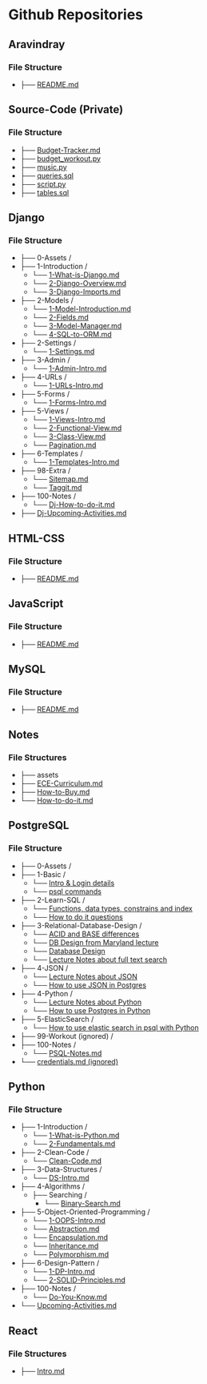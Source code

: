 # Github Repositories

## Aravindray

### File Structure

- ├── [README.md](https://github.com/Aravindray/Aravindray/blob/main/README.md)

## Source-Code (Private)

### File Structure

- ├── [Budget-Tracker.md](obsidian://open?vault=Source-Code&file=Budget-Tracker%2FBudget-Tracker.md)
- ├── [budget_workout.py](https://github.com/Aravindray/Source-Code/blob/main/Budget-Tracker/budget_workout.py)
- ├── [music.py](https://github.com/Aravindray/Source-Code/blob/main/BudgetTracker/blob/main/music.py)
- ├── [queries.sql](https://github.com/Aravindray/Source-Code/blob/main/BudgetTracker/blob/main/queries.sql)
- ├── [script.py](https://github.com/Aravindray/Source-Code/blob/main/BudgetTracker/blob/main/script.py)
- ├── [tables.sql](https://github.com/Aravindray/Source-Code/blob/main/BudgetTracker/blob/main/tables.sql)

## Django

### File Structure

- ├── 0-Assets /
- ├── 1-Introduction /
  - └── [1-What-is-Django.md](obsidian://open?vault=Django&file=1-Introduction%2F1-What-is-Django.md)
  - └── [2-Django-Overview.md](obsidian://open?vault=Django&file=1-Introduction%2F2-Django-Overview.md)
  - └── [3-Django-Imports.md](obsidian://open?vault=Django&file=1-Introduction%2F3-Django-Imports.md)
- ├── 2-Models /
  - └── [1-Model-Introduction.md](obsidian://open?vault=Django&file=2-Models%2F1-Model-Introduction.md)
  - └── [2-Fields.md](obsidian://open?vault=Django&file=2-Models%2F2-Fields.md)
  - └── [3-Model-Manager.md](obsidian://open?vault=Django&file=2-Models%2F3-Model-Manager.md)
  - └── [4-SQL-to-ORM.md](obsidian://open?vault=Django&file=2-Models%2F4-SQL-to-ORM.md)
- ├── 2-Settings /
  - └── [1-Settings.md](obsidian://open?vault=Django&file=2-Settings%2F1-Settings.md)
- ├── 3-Admin /
  - └── [1-Admin-Intro.md](obsidian://open?vault=Django&file=3-Admin%2F1-Admin-Intro.md)
- ├── 4-URLs /
  - └── [1-URLs-Intro.md](obsidian://open?vault=Django&file=4-URLs%2F1-URLs-Intro.md)
- ├── 5-Forms /
  - └── [1-Forms-Intro.md](obsidian://open?vault=Django&file=5-Forms%2F1-Forms-Intro.md)
- ├── 5-Views /
  - └── [1-Views-Intro.md](obsidian://open?vault=Django&file=5-Views%2F1-Views-Intro.md)
  - └── [2-Functional-View.md](obsidian://open?vault=Django&file=5-Views%2F2-Functional-View.md)
  - └── [3-Class-View.md](obsidian://open?vault=Django&file=5-Views%2F3-Class-View.md)
  - └── [Pagination.md](obsidian://open?vault=Django&file=5-Views%2FPagination.md)
- ├── 6-Templates /
  - └── [1-Templates-Intro.md](obsidian://open?vault=Django&file=6-Templates%2F1-Templates-Intro.md)
- ├── 98-Extra /
  - └── [Sitemap.md](obsidian://open?vault=Django&file=98-Extra%2FSitemap.md)
  - └── [Taggit.md](obsidian://open?vault=Django&file=98-Extra%2FTaggit.md)
- ├── 100-Notes /
  - └── [Dj-How-to-do-it.md](obsidian://open?vault=Django&file=100-Notes%2FDj-How-to-do-it.md)
- ├── [Dj-Upcoming-Activities.md](obsidian://open?vault=Django&file=Dj-Upcoming-Activities)

## HTML-CSS

### File Structure

- ├── [README.md](#)

## JavaScript

### File Structure

- ├── [README.md](obsidian://open?vault=JavaScript&file=README)

## MySQL

### File Structure

- ├── [README.md](#)

## Notes

### File Structures

- ├── assets
- ├── [ECE-Curriculum.md](obsidian://open?vault=Notes&file=ECE-Curriculum.md)
- ├── [How-to-Buy.md](obsidian://open?vault=Notes&file=How-to-Buy.md)
- └── [How-to-do-it.md](obsidian://open?vault=Notes&file=How-to-do-it.md)

## PostgreSQL

### File Structure

- ├── 0-Assets /
- ├── 1-Basic /
  - └── [Intro & Login details](obsidian://open?vault=PostgreSQL&file=1-Basic%2FIntro.md)
  - └── [psql commands](obsidian://open?vault=PostgreSQL&file=1-Basic%2Fpsql-specific-cmds.md)
- ├── 2-Learn-SQL /
  - └── [Functions, data types, constrains and index](obsidian://open?vault=PostgreSQL&file=2-Learn-SQL%2FSQL-Intro.md)
  - └── [How to do it questions](obsidian://open?vault=PostgreSQL&file=2-Learn-SQL%2FSQL-Queries.md)
- ├── 3-Relational-Database-Design /
  - └── [ACID and BASE differences](obsidian://open?vault=PostgreSQL&file=3-Relational-Database-Design%2FACID_and_BASE.md)
  - └── [DB Design from Maryland lecture](obsidian://open?vault=PostgreSQL&file=3-Relational-Database-Design%2FDB-Design-Maryland.md)
  - └── [Database Design](obsidian://open?vault=PostgreSQL&file=3-Relational-Database-Design%2FDesign-Intro-Michigan.md)
  - └── [Lecture Notes about full text search](obsidian://open?vault=PostgreSQL&file=3-Relational-Database-Design%2FPG4E-Full-Text-Search-Lecture-Notes.pdf)
- ├── 4-JSON /
  - └── [Lecture Notes about JSON](obsidian://open?vault=PostgreSQL&file=4-JSON%2FPG4E-JSON-Lecture-Notes.pdf)
  - └── [How to use JSON in Postgres](obsidian://open?vault=PostgreSQL&file=4-JSON%2FPostgres_and_JSON.md)
- ├── 4-Python /
  - └── [Lecture Notes about Python](obsidian://open?vault=PostgreSQL&file=4-Python%2FPG4E-Python-and-PostgreSQL-Lecture-Notes.pdf)
  - └── [How to use Postgres in Python](obsidian://open?vault=PostgreSQL&file=4-Python%2FPostgres_and_Python.md)
- ├── 5-ElasticSearch /
  - └── [How to use elastic search in psql with Python](obsidian://open?vault=PostgreSQL&file=5-ElasticSearch%2FPy_ElasticSearch.md)
- ├── 99-Workout (ignored) /
- ├── 100-Notes /
  - └── [PSQL-Notes.md](obsidian://open?vault=PostgreSQL&file=100-Notes%2FPSQL-Notes.md)
- └── [credentials.md (ignored)](obsidian://open?vault=PostgreSQL&file=credentials.md)

## Python

### File Structure

- ├── 1-Introduction /
  - └── [1-What-is-Python.md](obsidian://open?vault=Python&file=1-Introduction%2F1-What-is-Python.md)
  - └── [2-Fundamentals.md](obsidian://open?vault=Python&file=1-Introduction%2F2-Fundamentals.md)
- ├── 2-Clean-Code /
  - └── [Clean-Code.md](obsidian://open?vault=Python&file=2-Clean-Code%2FClean-Code.md)
- ├── 3-Data-Structures /
  - └── [DS-Intro.md](obsidian://open?vault=Python&file=3-Data-Structures%2FDS-Intro.md)
- ├── 4-Algorithms /
  - ├── Searching /
    - └── [Binary-Search.md](obsidian://open?vault=Python&file=4-Algorithms%2FSearching%2FBinary-Search.md)
- ├── 5-Object-Oriented-Programming /
  - └── [1-OOPS-Intro.md](obsidian://open?vault=Python&file=5-Object-Oriented-Programming%2F1-OOPS-Intro.md)
  - └── [Abstraction.md](obsidian://open?vault=Python&file=5-Object-Oriented-Programming%2FAbstraction.md)
  - └── [Encapsulation.md](obsidian://open?vault=Python&file=5-Object-Oriented-Programming%2FEncapsulation.md)
  - └── [Inheritance.md](obsidian://open?vault=Python&file=5-Object-Oriented-Programming%2FInheritance.md)
  - └── [Polymorphism.md](obsidian://open?vault=Python&file=5-Object-Oriented-Programming%2FPolymorphism.md)
- ├── 6-Design-Pattern /
  - └── [1-DP-Intro.md](obsidian://open?vault=Python&file=6-Design-Pattern%2F1-DP-Intro.md)
  - └── [2-SOLID-Principles.md](obsidian://open?vault=Python&file=6-Design-Pattern%2F2-SOLID-Principles.md)
- ├── 100-Notes /
  - └── [Do-You-Know.md](obsidian://open?vault=Python&file=100-Notes%2FDo-You-Know.md)
- └── [Upcoming-Activities.md](obsidian://open?vault=Python&file=Upcoming-Activities.md)

## React

### File Structures

- ├── [Intro.md](obsidian://open?vault=React&file=Intro.md)